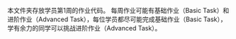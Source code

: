 本文件夹存放学员第1周的作业代码。
每周作业可能有基础作业（Basic Task）和进阶作业（Advanced Task），每位学员都尽可能完成基础作业（Basic Task），学有余力的同学可以挑战进阶作业（Advanced Task）。